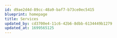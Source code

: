 ```yaml
---
id: d9ae2d4d-89cc-48a9-baf7-b73ce0ec5415
blueprint: homepage
title: Services
updated_by: cd3700e4-11c6-42b6-8dbb-6134449b1279
updated_at: 1699565125
---
```

